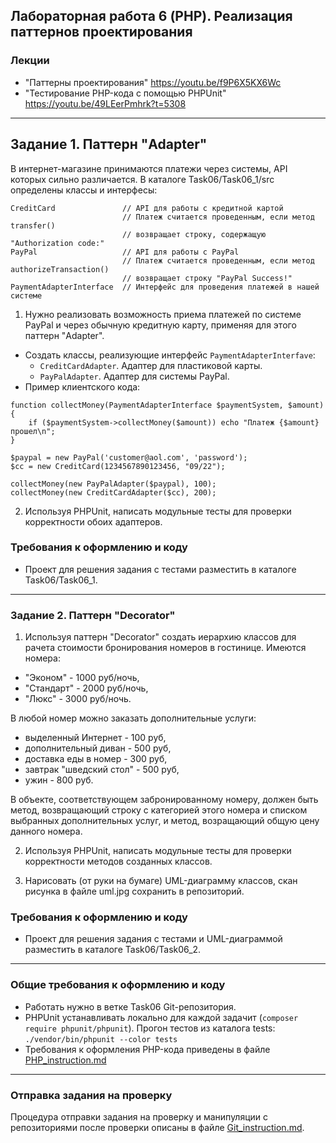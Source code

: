 ##                             Лабораторная работа 6 (PHP). Реализация паттернов проектирования
### Лекции
* "Паттерны проектирования" https://youtu.be/f9P6X5KX6Wc
* "Тестирование PHP-кода с помощью PHPUnit" https://youtu.be/49LEerPmhrk?t=5308

- - -

## Задание 1. Паттерн "Adapter"
В интернет-магазине принимаются платежи через системы, API которых сильно различается.
В каталоге Task06/Task06_1/src определены классы и интерфесы:
```
CreditCard               // API для работы с кредитной картой
                         // Платеж считается проведенным, если метод transfer() 
                         // возвращает строку, содержащую "Authorization code:"
PayPal                   // API для работы с PayPal
                         // Платеж считается проведенным, если метод authorizeTransaction()
                         // возвращает строку "PayPal Success!"
PaymentAdapterInterface  // Интерфейс для проведения платежей в нашей системе
```
1. Нужно реализовать возможность приема платежей по системе PayPal и через обычную кредитную карту, применяя для этого паттерн "Adapter".
* Создать классы, реализующие интерфейс `PaymentAdapterInterfave`:
    * `CreditCardAdapter`. Адаптер для пластиковой карты.
    * `PayPalAdapter`. Адаптер для системы PayPal.
* Пример клиентского кода:
```
function collectMoney(PaymentAdapterInterface $paymentSystem, $amount)
{
    if ($paymentSystem->collectMoney($amount)) echo "Платеж {$amount} прошел\n";
}

$paypal = new PayPal('customer@aol.com', 'password');
$cc = new CreditCard(1234567890123456, "09/22");

collectMoney(new PayPalAdapter($paypal), 100);
collectMoney(new CreditCardAdapter($cc), 200);
```
2. Используя PHPUnit, написать модульные тесты для проверки корректности обоих адаптеров.

### Требования к оформлению и коду
* Проект для решения задания с тестами разместить в каталоге Task06/Task06_1.

- - -
### Задание 2. Паттерн "Decorator"
1. Используя паттерн "Decorator" создать иерархию классов для рачета стоимости бронирования номеров в гостинице. Имеются номера:
* "Эконом" - 1000 руб/ночь,
* "Стандарт" - 2000 руб/ночь,
* "Люкс" - 3000 руб/ночь.

В любой номер можно заказать дополнительные услуги:
* выделенный Интернет - 100 руб, 
* дополнительный диван - 500 руб, 
* доставка еды в номер - 300 руб, 
* завтрак "шведский стол" - 500 руб, 
* ужин - 800 руб.

В объекте, соответствующем забронированному номеру, должен быть метод, возвращающий строку с категорией этого номера и списком выбранных дополнительных услуг, и метод, возращающий общую цену данного номера.

2. Используя PHPUnit, написать модульные тесты для проверки корректности методов созданных классов.

3. Нарисовать (от руки на бумаге) UML-диаграмму классов, скан рисунка в файле uml.jpg сохранить в репозиторий.

### Требования к оформлению и коду
* Проект для решения задания с тестами и UML-диаграммой разместить в каталоге Task06/Task06_2.

- - -

### Общие требования к оформлению и коду
* Работать нужно в ветке Task06 Git-репозитория.
* PHPUnit устанавливать локально для каждой задачит (`composer require phpunit/phpunit`). Прогон тестов из каталога tests: `./vendor/bin/phpunit --color tests`
* Требования к оформления PHP-кода приведены в файле [PHP_instruction.md](PHP_instruction.md)

- - -

### Отправка задания на проверку
Процедура отправки задания на проверку и манипуляции с репозиториями после проверки описаны в файле [Git_instruction.md](Git_instruction.md).

